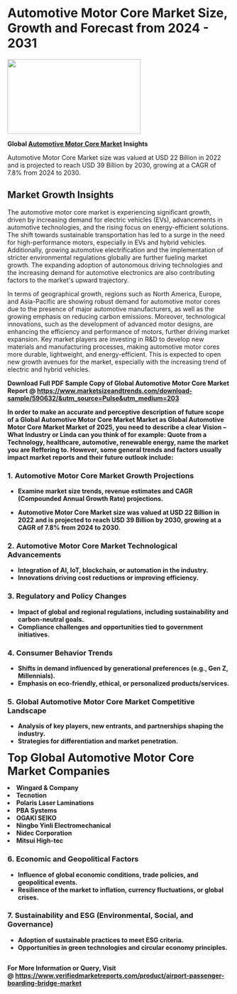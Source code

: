 <H1>Automotive Motor Core Market Size, Growth and Forecast from 2024 - 2031</H1><img class="aligncenter size-medium wp-image-584254" src="https://thirdeyenews.in/wp-content/uploads/2024/09/Global-Market-Research-300x168.jpeg" alt="" width="300" height="168" /><p><strong>Global&nbsp;<a href="https://www.marketsizeandtrends.com/download-sample/590632/&amp;utm_source=Pulse&amp;utm_medium=203">Automotive Motor Core Market</a> Insights</strong></p><p>Automotive Motor Core Market size was valued at USD 22 Billion in 2022 and is projected to reach USD 39 Billion by 2030, growing at a CAGR of 7.8% from 2024 to 2030.</p><p><h2>Market Growth Insights</h2> <p>The automotive motor core market is experiencing significant growth, driven by increasing demand for electric vehicles (EVs), advancements in automotive technologies, and the rising focus on energy-efficient solutions. The shift towards sustainable transportation has led to a surge in the need for high-performance motors, especially in EVs and hybrid vehicles. Additionally, growing automotive electrification and the implementation of stricter environmental regulations globally are further fueling market growth. The expanding adoption of autonomous driving technologies and the increasing demand for automotive electronics are also contributing factors to the market's upward trajectory.</p> <p><strong></strong></p> <p>In terms of geographical growth, regions such as North America, Europe, and Asia-Pacific are showing robust demand for automotive motor cores due to the presence of major automotive manufacturers, as well as the growing emphasis on reducing carbon emissions. Moreover, technological innovations, such as the development of advanced motor designs, are enhancing the efficiency and performance of motors, further driving market expansion. Key market players are investing in R&D to develop new materials and manufacturing processes, making automotive motor cores more durable, lightweight, and energy-efficient. This is expected to open new growth avenues for the market, especially with the increasing trend of electric and hybrid vehicles.</p> <p><strong></p><p><span class=""><strong>Download Full PDF Sample Copy of Global Automotive Motor Core Market Report</strong> @ <a href="https://www.marketsizeandtrends.com/download-sample/590632/&amp;utm_source=Pulse&amp;utm_medium=203" target="_blank">https://www.marketsizeandtrends.com/download-sample/590632/&amp;utm_source=Pulse&amp;utm_medium=203</a></span></p><p>In order to make an accurate and perceptive description of future scope of a Global&nbsp;Automotive Motor Core Market Market as Global&nbsp;Automotive Motor Core Market Market of 2025, you need to describe a clear Vision &ndash; What Industry or Linda can you think of for example: Quote from a Technology, healthcare, automotive, renewable energy, name the market you are Reffering to. However, some general trends and factors usually impact market reports and their future outlook include:</p><h3>1.&nbsp;<strong>Automotive Motor Core Market Growth Projections</strong></h3><ul><li>Examine market size trends, revenue estimates and CAGR (Compounded Annual Growth Rate) projections.</li><li><p>Automotive Motor Core Market size was valued at USD 22 Billion in 2022 and is projected to reach USD 39 Billion by 2030, growing at a CAGR of 7.8% from 2024 to 2030.</p></li></ul><h3>2.&nbsp;<strong>Automotive Motor Core Market Technological Advancements</strong></h3><ul><li>Integration of AI, IoT, blockchain, or automation in the industry.</li><li>Innovations driving cost reductions or improving efficiency.</li></ul><h3>3.&nbsp;<strong>Regulatory and Policy Changes</strong></h3><ul><li>Impact of global and regional regulations, including sustainability and carbon-neutral goals.</li><li>Compliance challenges and opportunities tied to government initiatives.</li></ul><h3>4.&nbsp;<strong>Consumer Behavior Trends</strong></h3><ul><li>Shifts in demand influenced by generational preferences (e.g., Gen Z, Millennials).</li><li>Emphasis on eco-friendly, ethical, or personalized products/services.</li></ul><h3>5.&nbsp;<strong>Global Automotive Motor Core Market Competitive Landscape</strong></h3><ul><li>Analysis of key players, new entrants, and partnerships shaping the industry.</li><li>Strategies for differentiation and market penetration.</li></ul><p data-pm-slice="1 1 []"><span style="color: inherit; font-family: inherit; font-size: 25px;">Top Global Automotive Motor Core Market Companies</span></p><div class="" data-test-id=""><p><li>Wingard & Company</li><li> Tecnotion</li><li> Polaris Laser Laminations</li><li> PBA Systems</li><li> OGAKI SEIKO</li><li> Ningbo Yinli Electromechanical</li><li> Nidec Corporation</li><li> Mitsui High-tec</li></p></div><h3>6.&nbsp;<strong>Economic and Geopolitical Factors</strong></h3><ul><li>Influence of global economic conditions, trade policies, and geopolitical events.</li><li>Resilience of the market to inflation, currency fluctuations, or global crises.</li></ul><h3>7.&nbsp;<strong>Sustainability and ESG (Environmental, Social, and Governance)</strong></h3><ul><li>Adoption of sustainable practices to meet ESG criteria.</li><li>Opportunities in green technologies and circular economy principles.</li></ul><h2><strong style="font-size: 14px;">For More Information or Query, Visit @&nbsp;</strong><a style="background-color: #ffffff; font-size: 14px;" href="https://www.marketsizeandtrends.com/report/automotive-motor-core-market/" target="_blank">https://www.verifiedmarketreports.com/product/airport-passenger-boarding-bridge-market</a></h2>
